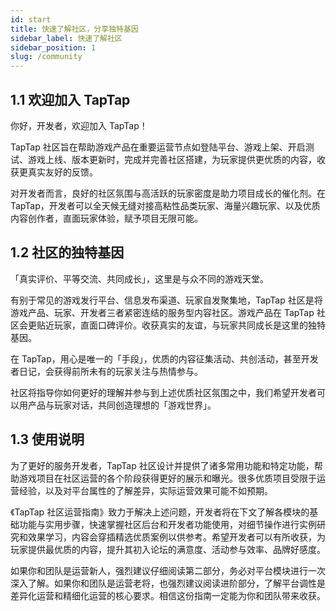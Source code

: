 ```yaml
---
id: start
title: 快速了解社区，分享独特基因
sidebar_label: 快速了解社区
sidebar_position: 1
slug: /community
---
```


## 1.1 欢迎加入 TapTap

你好，开发者，欢迎加入 TapTap！

TapTap 社区旨在帮助游戏产品在重要运营节点如登陆平台、游戏上架、开启测试、游戏上线、版本更新时，完成并完善社区搭建，为玩家提供更优质的内容，收获更真实友好的反馈。

对开发者而言，良好的社区氛围与高活跃的玩家密度是助力项目成长的催化剂。在 TapTap，开发者可以全天候无缝对接高粘性品类玩家、海量兴趣玩家、以及优质内容创作者，直面玩家体验，赋予项目无限可能。

## 1.2 社区的独特基因

「真实评价、平等交流、共同成长」，这里是与众不同的游戏天堂。

有别于常见的游戏发行平台、信息发布渠道、玩家自发聚集地，TapTap 社区是将游戏产品、玩家、开发者三者紧密连结的服务型内容社区。游戏产品在 TapTap 社区会更贴近玩家，直面口碑评价。收获真实的友谊，与玩家共同成长是这里的独特基因。

在 TapTap，用心是唯一的「手段」，优质的内容征集活动、共创活动，甚至开发者日记，会获得前所未有的玩家关注与热情参与。

社区将指导你如何更好的理解并参与到上述优质社区氛围之中，我们希望开发者可以用产品与玩家对话，共同创造理想的「游戏世界」。

## 1.3 使用说明

为了更好的服务开发者，TapTap 社区设计并提供了诸多常用功能和特定功能，帮助游戏项目在社区运营的各个阶段获得更好的展示和曝光。很多优质项目受限于运营经验，以及对平台属性的了解差异，实际运营效果可能不如预期。

《TapTap 社区运营指南》致力于解决上述问题，开发者将在下文了解各模块的基础功能与实用步骤，快速掌握社区后台和开发者功能使用，对细节操作进行实例研究和效果学习，内容会穿插精选优质案例以供参考。希望开发者可以有所收获，为玩家提供最优质的内容，提升其初入论坛的满意度、活动参与效率、品牌好感度。

如果你和团队是运营新人，强烈建议仔细阅读第二部分，务必对平台模块进行一次深入了解。如果你和团队是运营老将，也强烈建议阅读进阶部分，了解平台调性是差异化运营和精细化运营的核心要求。相信这份指南一定能为你和团队带来收获。